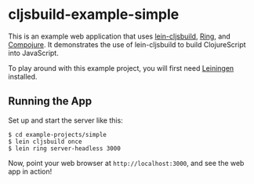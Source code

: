 # cljsbuild-example-simple

This is an example web application that uses [lein-cljsbuild][1],
[Ring][2], and [Compojure][3].  It demonstrates the use of
lein-cljsbuild to build ClojureScript into JavaScript.

To play around with this example project, you will first need
[Leiningen][4] installed.

## Running the App

Set up and start the server like this:

    $ cd example-projects/simple
    $ lein cljsbuild once
    $ lein ring server-headless 3000

Now, point your web browser at `http://localhost:3000`, and see the web app in action!

[1]: https://github.com/emezeske/lein-cljsbuild
[2]: https://github.com/mmcgrana/ring
[3]: https://github.com/weavejester/compojure
[4]: https://github.com/technomancy/leiningen

